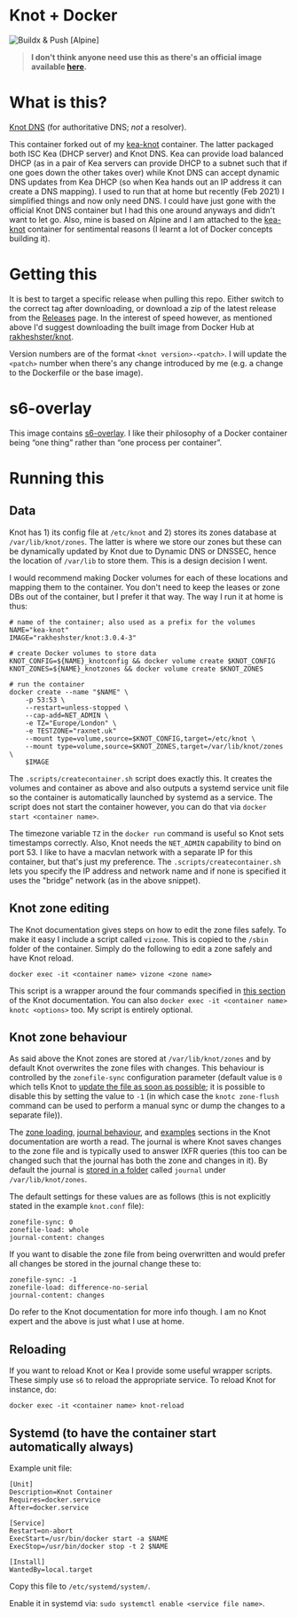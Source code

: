# Knot + Docker
![Buildx & Push [Alpine]](https://github.com/rakheshster/docker-knot/workflows/Docker%20Build%20&%20Push/badge.svg)

> **I don't think anyone need use this as there's an official image available [here](https://hub.docker.com/r/cznic/knot).**

# What is this? 
[Knot DNS](https://www.knot-dns.cz/) (for authoritative DNS; *not* a resolver). 

This container forked out of my [kea-knot](https://github.com/rakheshster/docker-knot) container. The latter packaged both ISC Kea (DHCP server) and Knot DNS. Kea can provide load balanced DHCP (as in a pair of Kea servers can provide DHCP to a subnet such that if one goes down the other takes over) while Knot DNS can accept dynamic DNS updates from Kea DHCP (so when Kea hands out an IP address it can create a DNS mapping). I used to run that at home but recently (Feb 2021) I simplified things and now only need DNS. I could have just gone with the official Knot DNS container but I had this one around anyways and didn't want to let go. Also, mine is based on Alpine and I am attached to the [kea-knot](https://github.com/rakheshster/docker-knot) container for sentimental reasons (I learnt a lot of Docker concepts building it).

# Getting this
It is best to target a specific release when pulling this repo. Either switch to the correct tag after downloading, or download a zip of the latest release from the [Releases](https://github.com/rakheshster/docker-knot/releases) page. In the interest of speed however, as mentioned above I'd suggest downloading the built image from Docker Hub at [rakheshster/knot](https://hub.docker.com/repository/docker/rakheshster/knot).

Version numbers are of the format `<knot version>-<patch>`. I will update the `<patch>` number when there's any change introduced by me (e.g. a change to the Dockerfile or the base image).

# s6-overlay
This image contains [s6-overlay](https://github.com/just-containers/s6-overlay). I like their philosophy of a Docker container being “one thing” rather than “one process per container”. 

# Running this
## Data
Knot has 1) its config file at `/etc/knot` and 2) stores its zones database at `/var/lib/knot/zones`. The latter is where we store our zones but these can be dynamically updated by Knot due to Dynamic DNS or DNSSEC, hence the location of `/var/lib` to store them. This is a design decision I went.

I would recommend making Docker volumes for each of these locations and mapping them to the container. You don't need to keep the leases or zone DBs out of the container, but I prefer it that way. The way I run it at home is thus:

```
# name of the container; also used as a prefix for the volumes
NAME="kea-knot"
IMAGE="rakheshster/knot:3.0.4-3"

# create Docker volumes to store data
KNOT_CONFIG=${NAME}_knotconfig && docker volume create $KNOT_CONFIG
KNOT_ZONES=${NAME}_knotzones && docker volume create $KNOT_ZONES

# run the container
docker create --name "$NAME" \
    -p 53:53 \
    --restart=unless-stopped \
    --cap-add=NET_ADMIN \
    -e TZ="Europe/London" \
    -e TESTZONE="raxnet.uk"
    --mount type=volume,source=$KNOT_CONFIG,target=/etc/knot \
    --mount type=volume,source=$KNOT_ZONES,target=/var/lib/knot/zones \
    $IMAGE
```

The `.scripts/createcontainer.sh` script does exactly this. It creates the volumes and container as above and also outputs a systemd service unit file so the container is automatically launched by systemd as a service. The script does not start the container however, you can do that via `docker start <container name>`. 

The timezone variable `TZ` in the `docker run` command is useful so Knot sets timestamps correctly. Also, Knot needs the `NET_ADMIN` capability to bind on port 53. I like to have a macvlan network with a separate IP for this container, but that's just my preference. The `.scripts/createcontainer.sh` lets you specify the IP address and network name and if none is specified it uses the "bridge" network  (as in the above snippet). 

## Knot zone editing
The Knot documentation gives steps on how to edit the zone files safely. To make it easy I include a script called `vizone`. This is copied to the `/sbin` folder of the container. Simply do the following to edit a zone safely and have Knot reload. 

```
docker exec -it <container name> vizone <zone name>
```

This script is a wrapper around the four commands specified in [this section](https://www.knot-dns.cz/docs/2.8/html/operation.html#reading-and-editing-the-zone-file-safely) of the Knot documentation. You can also `docker exec -it <container name> knotc <options>` too. My script is entirely optional. 

## Knot zone behaviour
As said above the Knot zones are stored at `/var/lib/knot/zones` and by default Knot overwrites the zone files with changes. This behaviour is controlled by the `zonefile-sync` configuration parameter (default value is `0` which tells Knot to [update the file as soon as possible](https://www.knot-dns.cz/docs/2.8/singlehtml/index.html#zonefile-sync); it is possible to disable this by setting the value to `-1` (in which case the `knotc zone-flush` command can be used to perform a manual sync or dump the changes to a separate file)). 

The [zone loading](https://www.knot-dns.cz/docs/2.8/singlehtml/index.html#zone-loading), [journal behaviour](https://www.knot-dns.cz/docs/2.8/singlehtml/index.html#journal-behaviour), and [examples](https://www.knot-dns.cz/docs/2.8/singlehtml/index.html#example-1) sections in the Knot documentation are worth a read. The journal is where Knot saves changes to the zone file and is typically used to answer IXFR queries (this too can be changed such that the journal has both the zone and changes in it). By default the journal is [stored in a folder](https://www.knot-dns.cz/docs/2.7/html/reference.html#journal-db) called `journal` under `/var/lib/knot/zones`. 

The default settings for these values are as follows (this is not explicitly stated in the example `knot.conf` file):
```
zonefile-sync: 0
zonefile-load: whole
journal-content: changes
```

If you want to disable the zone file from being overwritten and would prefer all changes be stored in the journal change these to:
```
zonefile-sync: -1
zonefile-load: difference-no-serial
journal-content: changes
```

Do refer to the Knot documentation for more info though. I am no Knot expert and the above is just what I use at home. 

## Reloading
If you want to reload Knot or Kea I provide some useful wrapper scripts. These simply use `s6` to reload the appropriate service. To reload Knot for instance, do:

```
docker exec -it <container name> knot-reload
```

## Systemd (to have the container start automatically always)
Example unit file:

```
[Unit]
Description=Knot Container
Requires=docker.service
After=docker.service

[Service]
Restart=on-abort
ExecStart=/usr/bin/docker start -a $NAME
ExecStop=/usr/bin/docker stop -t 2 $NAME

[Install]
WantedBy=local.target
```

Copy this file to `/etc/systemd/system/`. 

Enable it in systemd via: `sudo systemctl enable <service file name>`.

